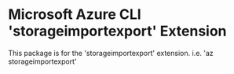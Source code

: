 Microsoft Azure CLI 'storageimportexport' Extension
==========================================

This package is for the 'storageimportexport' extension.
i.e. 'az storageimportexport'

